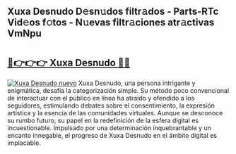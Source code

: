 ## Xuxa Desnudo D𝚎sn𝚞dos filtr𝚊dos - Parts-RTc Vid𝚎os f𝚘tos - N𝚞evas filtr𝚊ciones atr𝚊ctivas VmNpu

# <h2><a href="http://mb1wf5.tromn.icu/?c=Xuxa+Desnudo">🔗👉👉👉 Xuxa Desnudo 🔗🔗</a></h2>

[![Xuxa Desnudo nuevo](https://i.imgur.com/pEAQMta.gif)](http://mb1wf5.tromn.icu/?c=Xuxa+Desnudo)
Xuxa Desnudo, una persona intrigante y enigmática, desafía la categorización simple. Su método poco convencional de interactuar con el público en línea ha atraído y ofendido a los seguidores, estimulando debates sobre el consentimiento, la expresión artística y la esencia de las comunidades virtuales. Aunque se desconoce su rumbo futuro, su papel en la redefinición de la esfera digital es incuestionable. Impulsado por una determinación inquebrantable y un encanto innegable, el progreso de Xuxa Desnudo en el ámbito digital es implacable.
